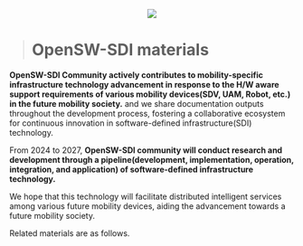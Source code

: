 <!--배너-->
<p align='center'>
    <img src="https://capsule-render.vercel.app/api?type=waving&color=auto&height=300&section=header&text=OpenSW%20SDI%20Community&fontSize=70&animation=fadeIn&fontAlignY=38&desc=Software%20Defined%20Infrastructure%20for%20Future%20Mobility&descAlignY=51&descAlign=62"/>
</p>

<!--본문-->
> # OpenSW-SDI materials

**OpenSW-SDI Community actively contributes to mobility-specific infrastructure technology advancement in response to the H/W aware support requirements of various mobility devices(SDV, UAM, Robot, etc.) in the future mobility society.** 
and we share documentation outputs throughout the development process, fostering a collaborative ecosystem for continuous innovation in software-defined infrastructure(SDI) technology.

From 2024 to 2027, **OpenSW-SDI community will conduct research and development through a pipeline(development, implementation, operation, integration, and application) of software-defined infrastructure technology.**

We hope that this technology will facilitate distributed intelligent services among various future mobility devices, aiding the advancement towards a future mobility society.

Related materials are as follows.
